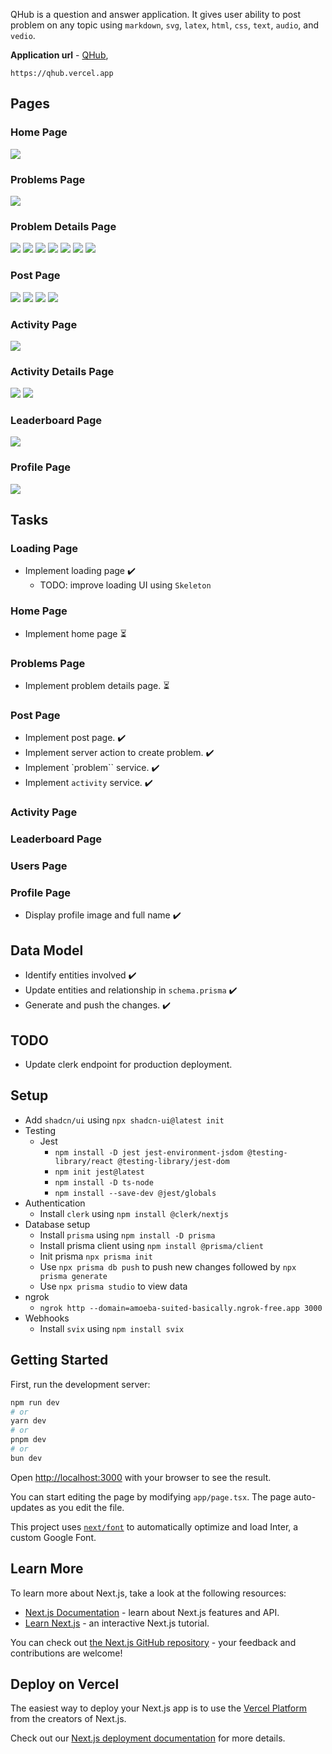 QHub is a question and answer application. It gives user ability to post problem on any topic using `markdown`, `svg`, `latex`, `html`, `css`, `text`, `audio`, and `vedio`.

<b>Application url</b> - [QHub](https://qhub.vercel.app), 

`https://qhub.vercel.app`

## Pages

### Home Page

<img src="docs/images/home-page.png"/>

### Problems Page

<img src="docs/images/problems-page.png"/>

### Problem Details Page

<img src="docs/images/problem-details-page-1.png"/>

<img src="docs/images/problem-details-page-2.png"/>

<img src="docs/images/problem-details-page-3.png"/>

<img src="docs/images/problem-details-page-4.png"/>

<img src="docs/images/problem-details-page-5.png"/>

<img src="docs/images/problem-details-page-6.png"/>

<img src="docs/images/problem-details-page-7.png"/>

### Post Page

<img src="docs/images/post-page-1.png"/>

<img src="docs/images/post-page-2.png"/>

<img src="docs/images/post-page-3.png"/>

<img src="docs/images/post-page-4.png"/>

### Activity Page

<img src="docs/images/activity-page-1.png"/>

### Activity Details Page

<img src="docs/images/activity-details-page-1.png"/>

<img src="docs/images/activity-details-page-2.png"/>

### Leaderboard Page

<img src="docs/images/leaderboard-page-1.png"/>

### Profile Page

<img src="docs/images/profile-page-1.png"/>


## Tasks

### Loading Page
- Implement loading page :heavy_check_mark:
  - TODO: improve loading UI using `Skeleton`

### Home Page

- Implement home page :hourglass_flowing_sand:

### Problems Page

- Implement problem details page. :hourglass_flowing_sand:

### Post Page

- Implement post page. :heavy_check_mark:
- Implement server action to create problem. :heavy_check_mark:
- Implement `problem`` service. :heavy_check_mark:
- Implement `activity` service. :heavy_check_mark:

### Activity Page

### Leaderboard Page

### Users Page

### Profile Page

- Display profile image and full name :heavy_check_mark:

## Data Model

- Identify entities involved :heavy_check_mark:
- Update entities and relationship in `schema.prisma` :heavy_check_mark:
- Generate and push the changes. :heavy_check_mark:

## TODO

- Update clerk endpoint for production deployment.

## Setup

- Add `shadcn/ui` using `npx shadcn-ui@latest init`
- Testing
  - Jest
    - `npm install -D jest jest-environment-jsdom @testing-library/react @testing-library/jest-dom`
    - `npm init jest@latest`
    - `npm install -D ts-node`
    - `npm install --save-dev @jest/globals`
- Authentication
  - Install `clerk` using `npm install @clerk/nextjs`
- Database setup
  - Install `prisma` using `npm install -D prisma`
  - Install prisma client using `npm install @prisma/client`
  - Init prisma `npx prisma init`
  - Use `npx prisma db push` to push new changes followed by `npx prisma generate`
  - Use `npx prisma studio` to view data
- ngrok
  - `ngrok http --domain=amoeba-suited-basically.ngrok-free.app 3000`
- Webhooks
  - Install `svix` using `npm install svix`


## Getting Started

First, run the development server:

```bash
npm run dev
# or
yarn dev
# or
pnpm dev
# or
bun dev
```

Open [http://localhost:3000](http://localhost:3000) with your browser to see the result.

You can start editing the page by modifying `app/page.tsx`. The page auto-updates as you edit the file.

This project uses [`next/font`](https://nextjs.org/docs/basic-features/font-optimization) to automatically optimize and load Inter, a custom Google Font.

## Learn More

To learn more about Next.js, take a look at the following resources:

- [Next.js Documentation](https://nextjs.org/docs) - learn about Next.js features and API.
- [Learn Next.js](https://nextjs.org/learn) - an interactive Next.js tutorial.

You can check out [the Next.js GitHub repository](https://github.com/vercel/next.js/) - your feedback and contributions are welcome!

## Deploy on Vercel

The easiest way to deploy your Next.js app is to use the [Vercel Platform](https://vercel.com/new?utm_medium=default-template&filter=next.js&utm_source=create-next-app&utm_campaign=create-next-app-readme) from the creators of Next.js.

Check out our [Next.js deployment documentation](https://nextjs.org/docs/deployment) for more details.
